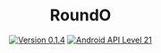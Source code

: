 <h1 align=center>RoundO</h1>
<p align=center>
    <a href="./CHANGELOG.md"><img alt="Version 0.1.4" src="https://img.shields.io/badge/version-0.1.4-red.svg"/></a>
    <a href="https://www.android.com/versions/lollipop-5-0/"><img alt="Android API Level 21" src="https://img.shields.io/badge/Android_API_Level-21-A4C639.svg"/></a>
</p>
